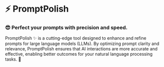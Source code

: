 # ⚡ PromptPolish
### 😎 Perfect your prompts with precision and speed.
PromptPolish ✨ is a cutting-edge tool designed to enhance and refine prompts for large language models (LLMs). By optimizing prompt clarity and relevance, PromptPolish ensures that AI interactions are more accurate and effective, enabling better outcomes for your natural language processing tasks. 🚀
